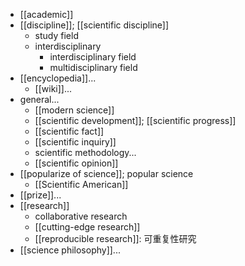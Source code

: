 - [[academic]]
- [[discipline]]; [[scientific discipline]]
    - study field
    - interdisciplinary
        - interdisciplinary field
        - multidisciplinary field
- [[encyclopedia]]...
    - [[wiki]]...
- general...
    - [[modern science]]
    - [[scientific development]]; [[scientific progress]]
    - [[scientific fact]]
    - [[scientific inquiry]]
    - scientific methodology...
    - [[scientific opinion]]
- [[popularize of science]]; popular science
    - [[Scientific American]]
- [[prize]]...
- [[research]]
    - collaborative research
    - [[cutting-edge research]]
    - [[reproducible research]]: 可重复性研究
- [[science philosophy]]...
